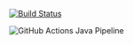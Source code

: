 [![Build Status](https://dev.azure.com/sap/NAASCDP-Azurepipeline/_apis/build/status/vinromarin.pipelines-java?branchName=master)](https://dev.azure.com/sap/NAASCDP-Azurepipeline/_build/latest?definitionId=54&branchName=master)

![GitHub Actions Java Pipeline](https://github.com/vinromarin/pipelines-java/workflows/GitHub%20Actions%20Java%20Pipeline/badge.svg?branch=master)
